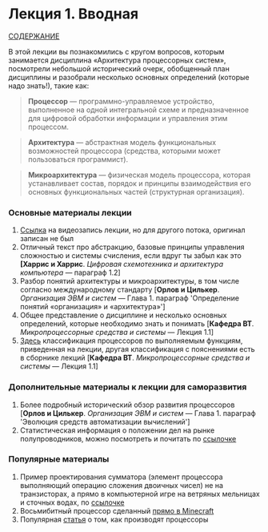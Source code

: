 # Лекция 1. Вводная

[СОДЕРЖАНИЕ](../README.md)

В этой лекции вы познакомились с кругом вопросов, которым занимается дисциплина «Архитектура процессорных систем», посмотрели небольшой исторический очерк, обобщенный план дисциплины и разобрали несколько основных определений (которые надо знать!), такие как:

> **Процессор** — программно-управляемое устройство, выполненное на одной интегральной схеме и предназначенное для цифровой обработки информации и управления этим процессом.

> **Архитектура** — абстрактная модель функциональных возможностей процессора (средства, которыми может пользоваться программист).

> **Микроархитектура** — физическая модель процессора, которая устанавливает состав, порядок и принципы взаимодействия его основных функциональных частей (структурная организация).

### Основные материалы лекции

1. [Ссылка](www.youtube.com/watch?v=Xtc7NkQUGpE) на видеозапись лекции, но для другого потока, оригинал записан не был
2. Отличный текст про абстракцию, базовые принципы управления сложностью и системы счисления, если вдруг ты забыл как это **[Харрис и Харрис**. *Цифровая схемотехника и архитектура компьютера —* параграф 1.2] 
3. Разбор понятий архитектуры и микроархитектуры, в том числе согласно международному стандарту [**Орлов и Цилькер**. *Организация ЭВМ и систем* — Глава 1. параграф 'Определение понятий «организация» и «архитектура»']
4. Общее представление о дисциплине и несколько основных определений, которые необходимо знать и понимать [**Кафедра ВТ**. *Микропроцессорные средства и системы* — Лекция 1.1]
5. [Здесь](https://studfiles.net/preview/2523586/page:2/) классификация процессоров по выполняемым функциям, приведенная на лекции, другая классификация с пояснениями есть в сборнике лекций [**Кафедра ВТ**. *Микропроцессорные средства и системы* — Лекция 1.1]

### Дополнительные материалы к лекции для саморазвития

1. Более подробный исторический обзор развития процессоров [**Орлов и Цилькер**. *Организация ЭВМ и систем* — Глава 1. параграф 'Эволюция средств автоматизации вычислений']
2. Статистическая информация о положении дел на рынке полупроводников, можно посмотреть и почитать по [ссылочке](https://www.tadviser.ru/index.php/Статья:Полупроводники_(мировой_рынок))

### Популярные материалы

1. Пример проектирования сумматора (элемент процессора выполняющий операцию сложения двоичных чисел) не на транзисторах, а прямо в компьютерной игре на ветряных мельницах и сточных водах, по [ссылочке](https://dtf.ru/games/59663-igrok-sozdal-v-cities-skylines-summator-rabotayushchiy-na-vetryanyh-melnicah-i-stochnyh-vodah)
2. Восьмибитный процессор сделанный [прямо в Minecraft](https://www.youtube.com/watch?v=ziv8SXfMbkk)
3. Популярная [статья](https://thecode.media/intel_inside/) о том, как производят процессоры